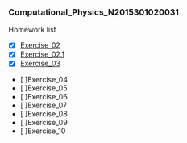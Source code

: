 ### Computational_Physics_N2015301020031
Homework list
- [X] [Exercise_02](http://note.youdao.com/noteshare?id=e2d119aab2686281585247af84bc7669)
- [X] [Exercise_02.1](http://note.youdao.com/noteshare?id=254cfd8533d3576b941c2c2e16b334d0)
- [X] [Exercise_03](http://note.youdao.com/noteshare?id=e933caf902d811029b8c285601fc3c05)
- [ ]Exercise_04
- [ ]Exercise_05
- [ ]Exercise_06
- [ ]Exercise_07
- [ ]Exercise_08
- [ ]Exercise_09
- [ ]Exercise_10
